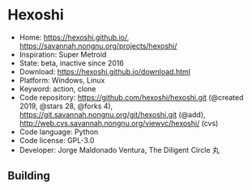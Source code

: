 # Hexoshi

- Home: https://hexoshi.github.io/, https://savannah.nongnu.org/projects/hexoshi/
- Inspiration: Super Metroid
- State: beta, inactive since 2016
- Download: https://hexoshi.github.io/download.html
- Platform: Windows, Linux
- Keyword: action, clone
- Code repository: https://github.com/hexoshi/hexoshi.git (@created 2019, @stars 28, @forks 4), https://git.savannah.nongnu.org/git/hexoshi.git (@add), http://web.cvs.savannah.nongnu.org/viewvc/hexoshi/ (cvs)
- Code language: Python
- Code license: GPL-3.0
- Developer: Jorge Maldonado Ventura, The Diligent Circle 丸

## Building
